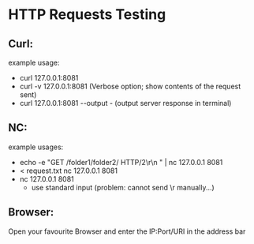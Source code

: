 
# HTTP Requests Testing

## Curl:
example usage:
- curl 127.0.0.1:8081
- curl -v 127.0.0.1:8081 (Verbose option; show contents of the request sent)
- curl 127.0.0.1:8081 --output - (output server response in terminal)

## NC:
example usages:
- echo -e "GET /folder1/folder2/ HTTP/2\r\n   " | nc 127.0.0.1 8081
- < request.txt nc 127.0.0.1 8081
- nc 127.0.0.1 8081
  - use standard input (problem: cannot send \r manually...)

## Browser:

Open your favourite Browser and enter the IP:Port/URI in the address bar
